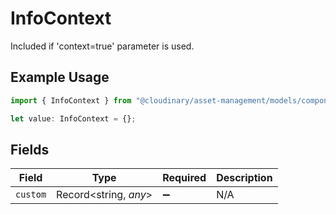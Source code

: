 # InfoContext

Included if 'context=true' parameter is used.

## Example Usage

```typescript
import { InfoContext } from "@cloudinary/asset-management/models/components";

let value: InfoContext = {};
```

## Fields

| Field                 | Type                  | Required              | Description           |
| --------------------- | --------------------- | --------------------- | --------------------- |
| `custom`              | Record<string, *any*> | :heavy_minus_sign:    | N/A                   |